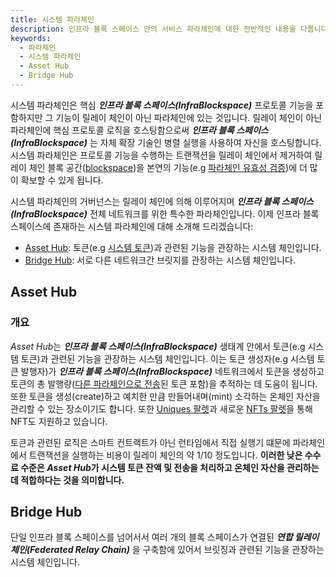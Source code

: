 ```yaml
---
title: 시스템 파라체인
description: 인프라 블록 스페이스 안의 서비스 파라체인에 대한 전반적인 내용을 다룹니다.
keywords:
  - 파라체인
  - 시스템 파라체인
  - Asset Hub
  - Bridge Hub
--- 
```


시스템 파라체인은 핵심 ***인프라 블록 스페이스(InfraBlockspace)*** 프로토콜 기능을 포함하지만 그 기능이 릴레이 체인이 아닌 파라체인에 있는 것입니다. 릴레이 체인이 아닌 파라체인에 핵심 프로토콜 로직을 호스팅함으로써 ***인프라 블록 스페이스(InfraBlockspace)*** 는 자체 확장 기술인 병렬 실행을 사용하여 자신을 호스팅합니다. 시스템 파라체인은 프로토콜 기능을 수행하는 트랜잭션을 릴레이 체인에서 제거하여 릴레이 체인 블록 공간([blockspace](../architecture.md#인프라-블록-스페이스infrablockspace))을 본연의 기능(e.g [파라체인 유효성 검증](../architecture.md#파라체인-상태-전이))에 더 많이 확보할 수 있게 됩니다. 

시스템 파라체인의 거버넌스는 릴레이 체인에 의해 이루어지며 ***인프라 블록 스페이스(InfraBlockspace)*** 전체 네트워크를 위한 특수한 파라체인입니다. 이제 인프라 블록 스페이스에 존재하는 시스템 파라체인에 대해 소개해 드리겠습니다: 
- [Asset Hub](./system-parachains.md#asset-hub): 토큰(e.g [시스템 토큰](/ko/infrablockchain/learn/system-token.md))과 관련된 기능을 관장하는 시스템 체인입니다. 
- [Bridge Hub](./system-parachains.md#bridge-hub): 서로 다른 네트워크간 브릿지를 관장하는 시스템 체인입니다.

## Asset Hub

### 개요 

*Asset Hub*는 ***인프라 블록 스페이스(InfraBlockspace)*** 생태계 안에서 토큰(e.g 시스템 토큰)과 관련된 기능을 관장하는 시스템 체인입니다. 이는 토큰 생성자(e.g 시스템 토큰 발행자)가 ***인프라 블록 스페이스(InfraBlockspace)*** 네트워크에서 토큰을 생성하고 토큰의 총 발행량([다른 파라체인으로 전송](/ko/infrablockchain/tutorials/build/transfer-assets-with-xcm.md)된 토큰 포함)을 추적하는 데 도움이 됩니다. 또한 토큰을 생성(create)하고 예치한 만큼 만들어내며(mint) 소각하는 온체인 자산을 관리할 수 있는 장소이기도 합니다. 또한 [Uniques 팔렛](https://github.com/InfraBlockchain/infrablockspace-sdk/tree/822bc6c9706774a98122eb432f412b871a98a4bd/substrate/frame/uniques)과 새로운 [NFTs 팔렛](https://github.com/InfraBlockchain/infrablockspace-sdk/tree/822bc6c9706774a98122eb432f412b871a98a4bd/substrate/frame/nfts)을 통해 NFT도 지원하고 있습니다. 

토큰과 관련된 로직은 스마트 컨트랙트가 아닌 런타임에서 직접 실행기 떄문에 파라체인에서 트랜잭션을 실행하는 비용이 릴레이 체인의 약 1/10 정도입니다. **이러한 낮은 수수료 수준은 *Asset Hub*가 시스템 토큰 잔액 및 전송을 처리하고 온체인 자산을 관리하는 데 적합하다는 것을 의미합니다.** 

## Bridge Hub

단일 인프라 블록 스페이스를 넘어서서 여러 개의 블록 스페이스가 연결된 ***연합 릴레이 체인(Federated Relay Chain)*** 을 구축함에 있어서 브릿징과 관련된 기능을 관장하는 시스템 체인입니다. 